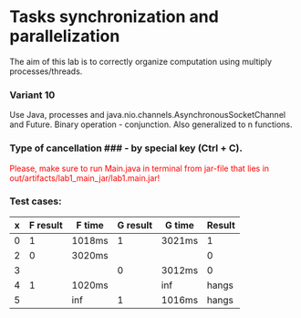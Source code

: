 # Tasks synchronization and parallelization #


The aim of this lab is to correctly organize computation using multiply processes/threads. 

### Variant 10 ###

Use Java, processes and java.nio.channels.AsynchronousSocketChannel and Future<T>. 
Binary operation - conjunction. 
Also generalized to n functions.

### Type of cancellation ### - by special key (Ctrl + C).


<span style="color:red">Please, make sure to run Main.java in terminal from jar-file that lies in out/artifacts/lab1_main_jar/lab1.main.jar!</span>


### Test cases: ###
|x  |F result  |F time  |G result   |G time   |Result  |
|---|---|---|---|---|---|
|0   |1   |1018ms   |1   |3021ms   |1|
|2   |0   |3020ms   |   |   |0|
|3   |   |   |0  |3012ms   |0|
|4   |1   |1020ms   |  |inf   |hangs|
|5   |   |inf   |1  |1016ms   |hangs|

